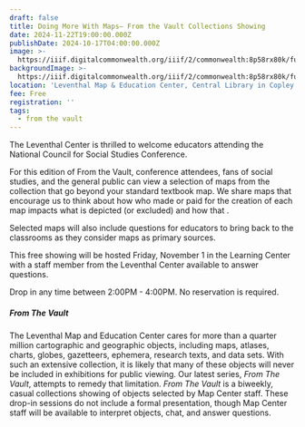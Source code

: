 ```yaml
---
draft: false
title: Doing More With Maps— From the Vault Collections Showing
date: 2024-11-22T19:00:00.000Z
publishDate: 2024-10-17T04:00:00.000Z
image: >-
  https://iiif.digitalcommonwealth.org/iiif/2/commonwealth:8p58rx80k/full/1200,/0/default.jpg
backgroundImage: >-
  https://iiif.digitalcommonwealth.org/iiif/2/commonwealth:8p58rx80k/full/1200,/0/default.jpg
location: 'Leventhal Map & Education Center, Central Library in Copley Square'
fee: Free
registration: ''
tags:
  - from the vault
---
```


The Leventhal Center is thrilled to welcome educators attending the National Council for Social Studies Conference.

For this edition of From the Vault, conference attendees, fans of social studies, and the general public can view a selection of maps from the collection that go beyond your standard textbook map. We share maps that encourage us to think about how who made or paid for the creation of each map impacts what is depicted (or excluded) and how that .

Selected maps will also include questions for educators to bring back to the classrooms as they consider maps as primary sources.

This free showing will be hosted Friday, November 1 in the Learning Center with a staff member from the Leventhal Center available to answer questions.

Drop in any time between 2:00PM - 4:00PM. No reservation is required.

##### ***From The Vault***

The Leventhal Map and Education Center cares for more than a quarter million cartographic and geographic objects, including maps, atlases, charts, globes, gazetteers, ephemera, research texts, and data sets. With such an extensive collection, it is likely that many of these objects will never be included in exhibitions for public viewing. Our latest series, *From The Vault*, attempts to remedy that limitation. *From The Vault* is a biweekly, casual collections showing of objects selected by Map Center staff. These drop-in sessions do not include a formal presentation, though Map Center staff will be available to interpret objects, chat, and answer questions.

